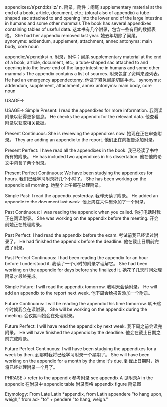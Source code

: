 appendixes:/əˈpɛndɪksiːz/
n.
附录，附件；阑尾
supplementary material at the end of a book, article, document, etc.; (plural also of appendix) a tube-shaped sac attached to and opening into the lower end of the large intestine in humans and some other mammals
The book has several appendixes containing tables of useful data. 这本书有几个附录，包含一些有用的数据表格。
She had her appendix removed last year. 她去年切除了阑尾。
synonyms: addendum, supplement, attachment, annex
antonyms: main body, core
noun


appendix:/əˈpɛndɪks/
n.
附录，附件；阑尾
supplementary material at the end of a book, article, document, etc.; a tube-shaped sac attached to and opening into the lower end of the large intestine in humans and some other mammals
The appendix contains a list of sources. 附录包含了资料来源列表。
He had an emergency appendectomy. 他做了紧急阑尾切除手术。
synonyms: addendum, supplement, attachment, annex
antonyms: main body, core
noun



USAGE->

USAGE->
Simple Present:
I read the appendixes for more information. 我阅读附录以获得更多信息。
He checks the appendix for the relevant data. 他查看附录以获取相关数据。

Present Continuous:
She is reviewing the appendixes now. 她现在正在审查附录。
They are adding an appendix to the report. 他们正在向报告添加附录。

Present Perfect:
I have read all the appendixes in the book. 我已经读了书中所有的附录。
He has included two appendixes in his dissertation. 他在他的论文中包含了两个附录。

Present Perfect Continuous:
We have been studying the appendixes for hours. 我们已经学习附录好几个小时了。
She has been working on the appendix all morning. 她整个上午都在处理附录。

Simple Past:
I read the appendix yesterday. 我昨天读了附录。
He added an appendix to the document last week. 他上周在文件里添加了一个附录。

Past Continuous:
I was reading the appendix when you called. 你打电话时我正在阅读附录。
She was working on the appendix before the meeting. 开会前她正在处理附录。

Past Perfect:
I had read the appendix before the exam. 考试前我已经读过附录了。
He had finished the appendix before the deadline. 他在截止日期前完成了附录。

Past Perfect Continuous:
I had been reading the appendix for an hour before I understood it. 我读了一个小时的附录才理解它。
She had been working on the appendix for days before she finalized it.  她花了几天时间处理附录才最终完成。

Simple Future:
I will read the appendix tomorrow. 我明天会读附录。
He will add an appendix to the report next week. 他下周会给报告添加一个附录。

Future Continuous:
I will be reading the appendix this time tomorrow. 明天这个时候我会在读附录。
She will be working on the appendix during the meeting. 会议期间她会在处理附录。

Future Perfect:
I will have read the appendix by next week. 我下周之前会读完附录。
He will have finished the appendix by the deadline. 他会在截止日期之前完成附录。

Future Perfect Continuous:
I will have been studying the appendixes for a week by then. 到那时我将已经学习附录一个星期了。
She will have been working on the appendix for a month by the time it's due. 到截止日期时，她将已经处理附录一个月了。


PHRASE->
refer to the appendix 参考附录
see appendix A  见附录A
in the appendix 在附录中
appendix table 附录表格
appendix figure 附录图


Etymology: From Late Latin *appendix, from Latin appendere "to hang upon, weigh," from ad- "to" + pendere "to hang, weigh."


